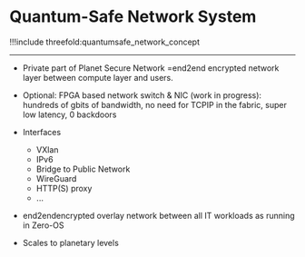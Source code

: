 # Quantum-Safe Network System

!!!include threefold:quantumsafe_network_concept

--- 

- Private part of Planet Secure Network =end2end encrypted network layer between compute layer and users. 
- Optional: FPGA based network switch & NIC (work in progress): 
hundreds of gbits of bandwidth, no need for TCPIP in the fabric, super low latency, 0 backdoors

- Interfaces
  - VXlan
  - IPv6
  - Bridge to Public Network
  - WireGuard
  - HTTP(S) proxy
  - ...
- end2endencrypted overlay network between all IT workloads as running in Zero-OS
- Scales to planetary levels

